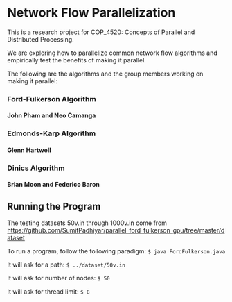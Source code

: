 # Network Flow Parallelization
This is a research project for COP_4520: Concepts of Parallel and Distributed Processing.

We are exploring how to parallelize common network flow algorithms and empirically test the benefits of making it parallel.

The following are the algorithms and the group members working on making it parallel:
### Ford-Fulkerson Algorithm
#### John Pham and Neo Camanga

### Edmonds-Karp Algorithm
#### Glenn Hartwell

### Dinics Algorithm
#### Brian Moon and Federico Baron

## Running the Program
The testing datasets 50v.in through 1000v.in come from <https://github.com/SumitPadhiyar/parallel_ford_fulkerson_gpu/tree/master/dataset>

To run a program, follow the following paradigm:
`$ java FordFulkerson.java`

It will ask for a path:
`$ ../dataset/50v.in`

It will ask for number of nodes:
`$ 50`

It will ask for thread limit:
`$ 8`